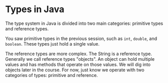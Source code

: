 # Types in Java

The type system in Java is divided into two main categories: primitive types and reference types.

You saw primitive types in the previous session, such as `int`, `double`, and `boolean`. These types just hold a single value.

The reference types are more complex. The String is a reference type. Generally we call reference types "objects". An object can hold multiple values and has methods that operate on those values. We will dig into objects later in the course. For now, just know we operate with two categories of types: primitive and reference.

